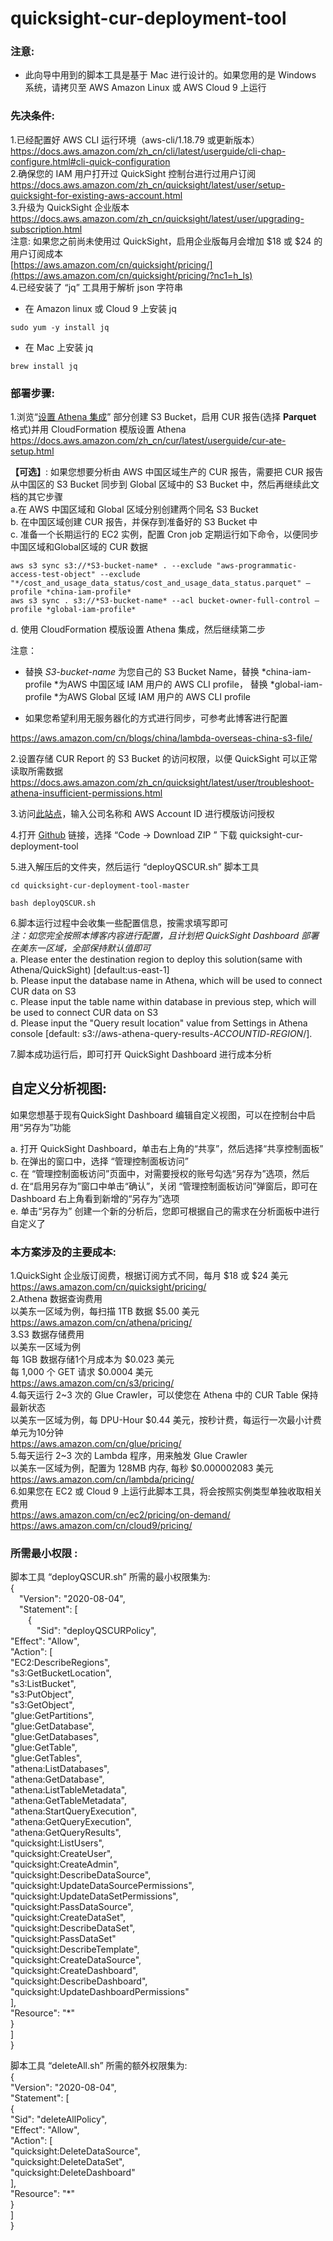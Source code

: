 # quicksight-cur-deployment-tool

### 注意: 

* 此向导中用到的脚本工具是基于 Mac 进行设计的。如果您用的是 Windows 系统，请拷贝至 AWS Amazon Linux 或 AWS Cloud 9 上运行

### **先决条件:**

1.已经配置好 AWS CLI 运行环境（aws-cli/1.18.79 或更新版本）  
    https://docs.aws.amazon.com/zh_cn/cli/latest/userguide/cli-chap-configure.html#cli-quick-configuration  
2.确保您的 IAM 用户打开过 QuickSight 控制台进行过用户订阅  
    https://docs.aws.amazon.com/zh_cn/quicksight/latest/user/setup-quicksight-for-existing-aws-account.html  
3.升级为 QuickSight 企业版本  
    https://docs.aws.amazon.com/zh_cn/quicksight/latest/user/upgrading-subscription.html  
    注意: 如果您之前尚未使用过 QuickSight，启用企业版每月会增加 $18 或 $24 的用户订阅成本  
    [https://aws.amazon.com/cn/quicksight/pricing/](https://aws.amazon.com/cn/quicksight/pricing/?nc1=h_ls)  
4.已经安装了 “jq” 工具用于解析 json 字符串  

*   在 Amazon linux 或 Cloud 9 上安装 jq  

```
sudo yum -y install jq
```

*   在 Mac 上安装 jq  

```
brew install jq
```




### **部署步骤:**

1.浏览“[设置 Athena 集成](https://docs.aws.amazon.com/zh_cn/cur/latest/userguide/cur-ate-setup.html)” 部分创建 S3 Bucket，启用 CUR 报告(选择 **Parquet** 格式)并用 CloudFormation 模版设置 Athena  
https://docs.aws.amazon.com/zh_cn/cur/latest/userguide/cur-ate-setup.html  

**【可选】**: 如果您想要分析由 AWS 中国区域生产的 CUR 报告，需要把 CUR 报告从中国区的 S3 Bucket 同步到 Global 区域中的 S3 Bucket 中，然后再继续此文档的其它步骤  
a.在 AWS 中国区域和 Global 区域分别创建两个同名 S3 Bucket  
b. 在中国区域创建 CUR 报告，并保存到准备好的 S3 Bucket 中  
c. 准备一个长期运行的 EC2 实例，配置 Cron job 定期运行如下命令，以便同步中国区域和Global区域的 CUR 数据  

```
aws s3 sync s3://*S3-bucket-name* . --exclude "aws-programmatic-access-test-object" --exclude "*/cost_and_usage_data_status/cost_and_usage_data_status.parquet" —profile *china-iam-profile*
aws s3 sync . s3://*S3-bucket-name* --acl bucket-owner-full-control —profile *global-iam-profile*
```

d. 使用 CloudFormation 模版设置 Athena 集成，然后继续第二步  

注意：  

* 替换 *S3-bucket-name* 为您自己的 S3 Bucket Name，替换 *china-iam-profile *为AWS 中国区域 IAM 用户的 AWS CLI profile， 替换  *global-iam-profile *为AWS Global 区域 IAM 用户的 AWS CLI profile  

* 如果您希望利用无服务器化的方式进行同步，可参考此博客进行配置  

https://aws.amazon.com/cn/blogs/china/lambda-overseas-china-s3-file/  

2.设置存储 CUR Report 的 S3 Bucket 的访问权限，以便 QuickSight 可以正常读取所需数据  
    https://docs.aws.amazon.com/zh_cn/quicksight/latest/user/troubleshoot-athena-insufficient-permissions.html  

3.访问[此站点](https://d12s69h9il8nze.cloudfront.net/)，输入公司名称和 AWS Account ID 进行模版访问授权  

4.打开 [Github](https://github.com/adamhucn/quicksight-cur-deployment-tool) 链接，选择 “Code → Download ZIP ” 下载 quicksight-cur-deployment-tool[](https://github.com/adamhucn/quicksight-cur-deployment-tool)  

5.进入解压后的文件夹，然后运行  “deployQSCUR.sh” 脚本工具  

```
cd quicksight-cur-deployment-tool-master
```

```
bash deployQSCUR.sh
```


6.脚本运行过程中会收集一些配置信息，按需求填写即可  
*注：如您完全按照本博客内容进行配置，且计划把 QuickSight Dashboard 部署在美东一区域，全部保持默认值即可*  
a. Please enter the destination region to deploy this solution(same with Athena/QuickSight) [default:us-east-1]  
b. Please input the database name in Athena, which will be used to connect CUR data on S3  
c. Please input the table name within database in previous step, which will be used to connect CUR data on S3  
d. Please input the "Query result location" value from Settings in Athena console [default: s3://aws-athena-query-results-*ACCOUNTID*-*REGION*/].  

7.脚本成功运行后，即可打开 QuickSight Dashboard 进行成本分析  

## **自定义分析视图:**  

如果您想基于现有QuickSight Dashboard 编辑自定义视图，可以在控制台中启用“另存为”功能  

a. 打开 QuickSight Dashboard，单击右上角的“共享”，然后选择“共享控制面板”  
b. 在弹出的窗口中，选择 “管理控制面板访问”  
c. 在 “管理控制面板访问”页面中，对需要授权的账号勾选“另存为”选项，然后  
d. 在“启用另存为”窗口中单击“确认”，关闭 “管理控制面板访问”弹窗后，即可在 Dashboard 右上角看到新增的“另存为”选项  
e. 单击“另存为” 创建一个新的分析后，您即可根据自己的需求在分析面板中进行自定义了  

### 本方案涉及的主要成本:  

1.QuickSight 企业版订阅费，根据订阅方式不同，每月 $18 或 $24 美元  
    https://aws.amazon.com/cn/quicksight/pricing/  
2.Athena 数据查询费用  
    以美东一区域为例，每扫描 1TB 数据 $5.00 美元  
    https://aws.amazon.com/cn/athena/pricing/  
3.S3 数据存储费用  
    以美东一区域为例  
    每 1GB 数据存储1个月成本为 $0.023 美元  
    每 1,000 个 GET 请求 $0.0004 美元  
    https://aws.amazon.com/cn/s3/pricing/  
4.每天运行 2~3 次的 Glue Crawler，可以使您在 Athena 中的 CUR Table 保持最新状态  
    以美东一区域为例，每 DPU-Hour $0.44 美元，按秒计费，每运行一次最小计费单元为10分钟  
    https://aws.amazon.com/cn/glue/pricing/  
5.每天运行 2~3 次的 Lambda 程序，用来触发 Glue Crawler  
    以美东一区域为例，配置为 128MB 内存, 每秒 $0.000002083 美元  
    https://aws.amazon.com/cn/lambda/pricing/  
6.如果您在 EC2 或 Cloud 9 上运行此脚本工具，将会按照实例类型单独收取相关费用  
    https://aws.amazon.com/cn/ec2/pricing/on-demand/  
    https://aws.amazon.com/cn/cloud9/pricing/  

### **所需最小权限 :**  

脚本工具 “deployQSCUR.sh” 所需的最小权限集为:  
{  
 &emsp;"Version": "2020-08-04",  
 &emsp;"Statement": [  
 &emsp;&emsp;{  
 &emsp;&emsp;&emsp;"Sid": "deployQSCURPolicy",  
 "Effect": "Allow",  
 "Action": [  
"EC2:DescribeRegions",  
"s3:GetBucketLocation",  
"s3:ListBucket",  
"s3:PutObject",  
 "s3:GetObject",  
 "glue:GetPartitions",  
"glue:GetDatabase",  
"glue:GetDatabases",  
"glue:GetTable",  
"glue:GetTables",  
"athena:ListDatabases",  
 "athena:GetDatabase",  
"athena:ListTableMetadata",  
"athena:GetTableMetadata",  
"athena:StartQueryExecution",  
"athena:GetQueryExecution",  
"athena:GetQueryResults",  
"quicksight:ListUsers",  
"quicksight:CreateUser",  
"quicksight:CreateAdmin",  
 "quicksight:DescribeDataSource",  
"quicksight:UpdateDataSourcePermissions",  
 "quicksight:UpdateDataSetPermissions",  
 "quicksight:PassDataSource",  
"quicksight:CreateDataSet",  
"quicksight:DescribeDataSet",  
"quicksight:PassDataSet"  
 "quicksight:DescribeTemplate",  
"quicksight:CreateDataSource",  
"quicksight:CreateDashboard",  
"quicksight:DescribeDashboard",  
 "quicksight:UpdateDashboardPermissions"  
 ],  
 "Resource": "*"  
 }  
 ]  
}  

脚本工具 “deleteAll.sh” 所需的额外权限集为:  
{  
 "Version": "2020-08-04",  
 "Statement": [  
 {  
 "Sid": "deleteAllPolicy",  
 "Effect": "Allow",  
 "Action": [  
"quicksight:DeleteDataSource",  
"quicksight:DeleteDataSet",  
"quicksight:DeleteDashboard"  
 ],  
 "Resource": "*"  
 }  
 ]  
}  
